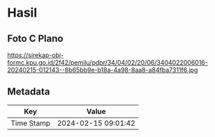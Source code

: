 # Hasil

## Foto C Plano

https://sirekap-obj-formc.kpu.go.id/2f42/pemilu/pdpr/34/04/02/20/06/3404022006016-20240215-012143--8b65bb9e-b18a-4a98-8aa8-a84fba7311f6.jpg


## Metadata

| Key        | Value               |
| ---------- | ------------------- |
| Time Stamp | 2024-02-15 09:01:42 |



